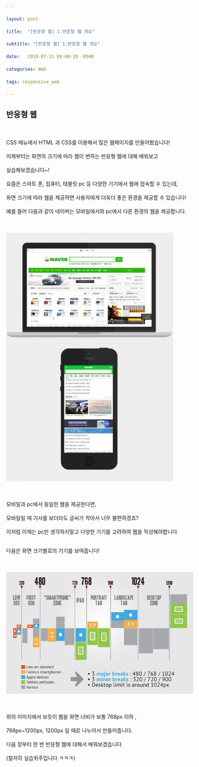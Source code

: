 ```yaml
---

layout: post

title:  "[반응형 웹] 1.반응형 웹 개요"

subtitle: "[반응형 웹] 1.반응형 웹 개요"

date:   2018-07-11 09:00:20 -0500

categories: Web

tags: responsive_web

---
```


## 반응형 웹

<br>
<br>
CSS 메뉴에서  HTML 과 CSS를 이용해서 많은 웹페이지를 만들어봤습니다!
<br>
<br>
이제부터는 화면의 크기에 따라 웹이 변하는 반응형 웹에 대해 배워보고
<br>
<br>
실습해보겠습니다~!
<br>
<br>
요즘은 스마트 폰, 컴퓨터, 태블릿 pc 등 다양한 기기에서 웹에 접속할 수 있는데,
<br>
<br>
화면 크기에 따라 웹을 제공하면 사용자에게 더욱더 좋은 환경을 제공할 수 있습니다!
<br>
<br>
예를 들어 다음과 같이 네이버는 모바일에서와 pc에서 다른 환경의 웹을 제공합니다.
<br>
<br>
<br>

![image](/image/RW_image/RW_image_02.png)

<br>
<br>
모바일과 pc에서 동일한 웹을 제공한다면, 
<br>
<br>
모바일일 때 기사를 보더라도 글씨가 작아서 너무 불편하겠죠?
<br>
<br>
이처럼 이제는 pc만 생각하지말고 다양한 기기를 고려하여 웹을 작성해야합니다.
<br>
<br>

다음은 화면 크기별로의 기기를 보여줍니다!
<br>
<br>
<br>

![image](/image/RW_image/RW_image_01.png)

<br>
<br>
위의 이미지에서 보듯이 웹을 화면 너비가 보통 768px 이하 ,
<br>
<br>
768px~1200px, 1200px 일 때로 나누어서 만들어줍니다.
<br>
<br>
다음 장부터 한 번 반응형 웹에 대해서 배워보겠습니다
<br>
<br>
(철저히 실습위주입니다 ㅋㅋㅋ)
